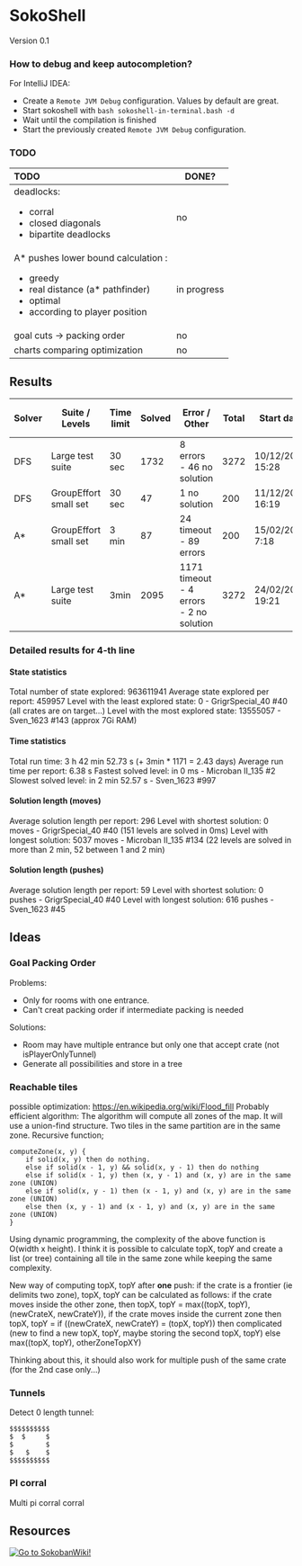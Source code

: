 # SokoShell

Version 0.1

### How to debug and keep autocompletion?

For IntelliJ IDEA:
* Create a `Remote JVM Debug` configuration. Values by default are great.
* Start sokoshell with `bash sokoshell-in-terminal.bash -d`
* Wait until the compilation is finished
* Start the previously created `Remote JVM Debug` configuration.


### TODO

| TODO                                                                                                                                                   | DONE?       |
|:-------------------------------------------------------------------------------------------------------------------------------------------------------|-------------|
| deadlocks:<ul><li>corral</li><li>closed diagonals</li><li>bipartite deadlocks</li></ul>                                                                | no          |
| A* pushes lower bound calculation :<ul><li>greedy</li><li>real distance (a* pathfinder)</li><li>optimal</li><li>according to player position</li></ul> | in progress |
| goal cuts -> packing order                                                                                                                             | no          |
| charts comparing optimization                                                                                                                          | no          |

## Results

| Solver | Suite / Levels        | Time limit | Solved | Error / Other                           | Total | Start date       | End date         | Total run time    |
|--------|-----------------------|------------|--------|-----------------------------------------|-------|------------------|------------------|-------------------|
| DFS    | Large test suite      | 30 sec     | 1732   | 8 errors - 46 no solution               | 3272  | 10/12/2022 15:28 | 11/12/2022 04:43 | 13h 45min         |
| DFS    | GroupEffort small set | 30 sec     | 47     | 1 no solution                           | 200   | 11/12/2022 16:19 | 11/12/2022 17:43 | 1h 24min          |
| A*     | GroupEffort small set | 3 min      | 87     | 24 timeout - 89 errors                  | 200   | 15/02/2023 7:18  | 15/02/2023 8:56  | 1h 38min          |
| A*     | Large test suite      | 3min       | 2095   | 1171 timeout - 4 errors - 2 no solution | 3272  | 24/02/2023 19:21 | 27/02/2023 09:40 | 2 days 14h 19 min |

### Detailed results for 4-th line

#### State statistics
Total number of state explored: 963611941
Average state explored per report: 459957
Level with the least explored state: 0 - GrigrSpecial_40 #40 (all crates are on target...)
Level with the most explored state: 13555057 - Sven_1623 #143 (approx 7Gi RAM)

#### Time statistics
Total run time: 3 h 42 min 52.73 s (+ 3min * 1171 = 2.43 days)
Average run time per report: 6.38 s
Fastest solved level: in 0 ms - Microban II_135 #2
Slowest solved level: in 2 min 52.57 s - Sven_1623 #997

#### Solution length (moves)
Average solution length per report: 296
Level with shortest solution: 0 moves - GrigrSpecial_40 #40 (151 levels are solved in 0ms)
Level with longest solution: 5037 moves - Microban II_135 #134 (22 levels are solved in more than 2 min, 52 between 1 and 2 min)

#### Solution length (pushes)
Average solution length per report: 59
Level with shortest solution: 0 pushes - GrigrSpecial_40 #40
Level with longest solution: 616 pushes - Sven_1623 #45

## Ideas

### Goal Packing Order

Problems:
* Only for rooms with one entrance.
* Can't creat packing order if intermediate packing is needed

Solutions:
* Room may have multiple entrance but only one that accept crate (not isPlayerOnlyTunnel)
* Generate all possibilities and store in a tree

### Reachable tiles

possible optimization: https://en.wikipedia.org/wiki/Flood_fill
Probably efficient algorithm:
The algorithm will compute all zones of the map.
It will use a union-find structure. Two tiles in the same partition are in the same zone.
Recursive function;
```
computeZone(x, y) {
    if solid(x, y) then do nothing.
    else if solid(x - 1, y) && solid(x, y - 1) then do nothing
    else if solid(x - 1, y) then (x, y - 1) and (x, y) are in the same zone (UNION)
    else if solid(x, y - 1) then (x - 1, y) and (x, y) are in the same zone (UNION)
    else then (x, y - 1) and (x - 1, y) and (x, y) are in the same zone (UNION)
}
```
Using dynamic programming, the complexity of the above function is O(width x height).
I think it is possible to calculate topX, topY and create a list (or tree) containing all tile
in the same zone while keeping the same complexity.

New way of computing topX, topY after **one** push: if the crate is a frontier (ie delimits two zone),
topX, topY can be calculated as follows: if the crate moves inside the other zone, then 
topX, topY = max((topX, topY), (newCrateX, newCrateY)), if the crate moves inside the current zone then
topX, topY = if ((newCrateX, newCrateY) = (topX, topY)) then complicated (new to find a new topX, topY, maybe storing the second topX, topY)
             else max((topX, topY), otherZoneTopXY)

Thinking about this, it should also work for multiple push of the same crate (for the 2nd case only...)


### Tunnels

Detect 0 length tunnel:
```
$$$$$$$$$$
$  $     $
$        $
$   $    $
$$$$$$$$$$
```

### PI corral

Multi pi corral
corral

## Resources

<a href="http://sokobano.de/wiki/" target="_blank"><img border="0" title="Go to SokobanWiki!" src="http://sokobano.de/wiki/images/Sokowiki-01.gif"></a>